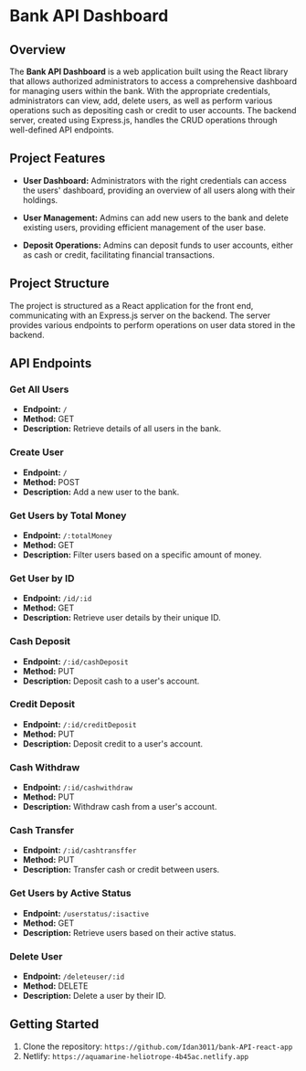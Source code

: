 # Bank API Dashboard

## Overview

The **Bank API Dashboard** is a web application built using the React library that allows authorized administrators to access a comprehensive dashboard for managing users within the bank. With the appropriate credentials, administrators can view, add, delete users, as well as perform various operations such as depositing cash or credit to user accounts. The backend server, created using Express.js, handles the CRUD operations through well-defined API endpoints.

## Project Features

- **User Dashboard:** Administrators with the right credentials can access the users' dashboard, providing an overview of all users along with their holdings.

- **User Management:** Admins can add new users to the bank and delete existing users, providing efficient management of the user base.

- **Deposit Operations:** Admins can deposit funds to user accounts, either as cash or credit, facilitating financial transactions.

## Project Structure

The project is structured as a React application for the front end, communicating with an Express.js server on the backend. The server provides various endpoints to perform operations on user data stored in the backend.

## API Endpoints

### Get All Users

- **Endpoint:** `/`
- **Method:** GET
- **Description:** Retrieve details of all users in the bank.

### Create User

- **Endpoint:** `/`
- **Method:** POST
- **Description:** Add a new user to the bank.

### Get Users by Total Money

- **Endpoint:** `/:totalMoney`
- **Method:** GET
- **Description:** Filter users based on a specific amount of money.

### Get User by ID

- **Endpoint:** `/id/:id`
- **Method:** GET
- **Description:** Retrieve user details by their unique ID.

### Cash Deposit

- **Endpoint:** `/:id/cashDeposit`
- **Method:** PUT
- **Description:** Deposit cash to a user's account.

### Credit Deposit

- **Endpoint:** `/:id/creditDeposit`
- **Method:** PUT
- **Description:** Deposit credit to a user's account.

### Cash Withdraw

- **Endpoint:** `/:id/cashwithdraw`
- **Method:** PUT
- **Description:** Withdraw cash from a user's account.

### Cash Transfer

- **Endpoint:** `/:id/cashtransffer`
- **Method:** PUT
- **Description:** Transfer cash or credit between users.

### Get Users by Active Status

- **Endpoint:** `/userstatus/:isactive`
- **Method:** GET
- **Description:** Retrieve users based on their active status.

### Delete User

- **Endpoint:** `/deleteuser/:id`
- **Method:** DELETE
- **Description:** Delete a user by their ID.

## Getting Started

1. Clone the repository: `https://github.com/Idan3011/bank-API-react-app`
2. Netlify: `https://aquamarine-heliotrope-4b45ac.netlify.app`